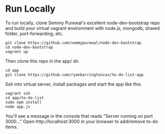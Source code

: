 Run Locally
==============

To run locally, clone Semmy Purewal's excellent node-dev-bootstrap repo and build your virtual vagrant environment with node.js, mongodb, shared folder, port-forwarding, etc.

    git clone https://github.com/semmypurewal/node-dev-bootstrap
    cd node-dev-bootstrap
    vagrant up
    
Then clone this repo in the app/ dir.

    cd app
    git clone https://github.com/ryanbarringtoncox/to-do-list-app
    
Ssh into virtual server, install packages and start the app like this.

    vagrant ssh
    cd app/to-do-list
    sudo npm install
    node app.js
    
You'll see a message in the console that reads "Server running on port 3000..."  Open http://localhost:3000 in your browser to add/remove to-do items.
